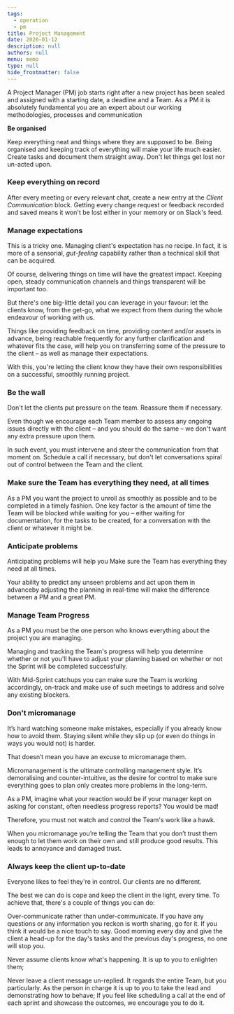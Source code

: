 ```yaml
---
tags: 
  - operation
  - pm
title: Project Management
date: 2020-01-12
description: null
authors: null
menu: memo
type: null
hide_frontmatter: false
---
```


A Project Manager (PM) job starts right after a new project has been sealed and assigned with a starting date, a deadline and a Team. As a PM it is absolutely fundamental you are an expert about our working methodologies, processes and communication

**Be organised**

Keep everything neat and things where they are supposed to be. Being organised and keeping track of everything will make your life much easier.
Create tasks and document them straight away. Don't let things get lost nor un-acted upon.

### **Keep everything on record**
After every meeting or every relevant chat, create a new entry at the *Client Communication* block.
Getting every change request or feedback recorded and saved means it won't be lost either in your memory or on Slack's feed.

### **Manage expectations**
This is a tricky one. Managing client's expectation has no recipe. In fact, it is more of a sensorial, *gut-feeling* capability rather than a technical skill that can be acquired.

Of course, delivering things on time will have the greatest impact. Keeping open, steady communication channels and things transparent will be important too.

But there's one big-little detail you can leverage in your favour: let the clients know, from the get-go, what we expect from them during the whole endeavour of working with us.

Things like providing feedback on time, providing content and/or assets in advance, being reachable frequently for any further clarification and whatever fits the case, will help you on transferring some of the pressure to the client – as well as manage their expectations.

With this, you're letting the client know they have their own responsibilities on a successful, smoothly running project.

### **Be the wall**
Don't let the clients put pressure on the team. Reassure them if necessary.

Even though we encourage each Team member to assess any ongoing issues directly with the client – and you should do the same – we don't want any extra pressure upon them.

In such event, you must intervene and steer the communication from that moment on. Schedule a call if necessary, but don't let conversations spiral out of control between the Team and the client.

### **Make sure the Team has everything they need, at all times**
As a PM you want the project to unroll as smoothly as possible and to be completed in a timely fashion. One key factor is the amount of time the Team will be blocked while waiting for you – either waiting for documentation, for the tasks to be created, for a conversation with the client or whatever it might be.

### **Anticipate problems**
Anticipating problems will help you Make sure the Team has everything they need at all times.

Your ability to predict any unseen problems and act upon them in advanceby adjusting the planning in real-time will make the difference between a PM and a great PM.

### **Manage Team Progress**
As a PM you must be the one person who knows everything about the project you are managing.

Managing and tracking the Team's progress will help you determine whether or not you'll have to adjust your planning based on whether or not the Sprint will be completed successfully.

With Mid-Sprint catchups you can make sure the Team is working accordingly, on-track and make use of such meetings to address and solve any existing blockers.

### **Don't micromanage**
It’s hard watching someone make mistakes, especially if you already know how to avoid them. Staying silent while they slip up (or even do things in ways you would not) is harder.

That doesn’t mean you have an excuse to micromanage them.

Micromanagement is the ultimate controlling management style. It’s demoralising and counter-intuitive, as the desire for control to make sure everything goes to plan only creates more problems in the long-term.

As a PM, imagine what your reaction would be if your manager kept on asking for constant, often needless progress reports? You would be mad!

Therefore, you must not watch and control the Team's work like a hawk.

When you micromanage you’re telling the Team that you don’t trust them enough to let them work on their own and still produce good results. This leads to annoyance and damaged trust.

### **Always keep the client up-to-date**
Everyone likes to feel they're in control. Our clients are no different.

The best we can do is cope and keep the client in the light, every time. To achieve that, there's a couple of things you can do:

Over-communicate rather than under-communicate. If you have any questions or any information you reckon is worth sharing, go for it. If you think it would be a nice touch to say. Good morning every day and give the client a head-up for the day's tasks and the previous day's progress, no one will stop you.

Never assume clients know what's happening. It is up to you to enlighten them;

Never leave a client message un-replied. It regards the entire Team, but you particularly. As the person in charge it is up to you to take the lead and demonstrating how to behave;
If you feel like scheduling a call at the end of each sprint and showcase the outcomes, we encourage you to do it.
